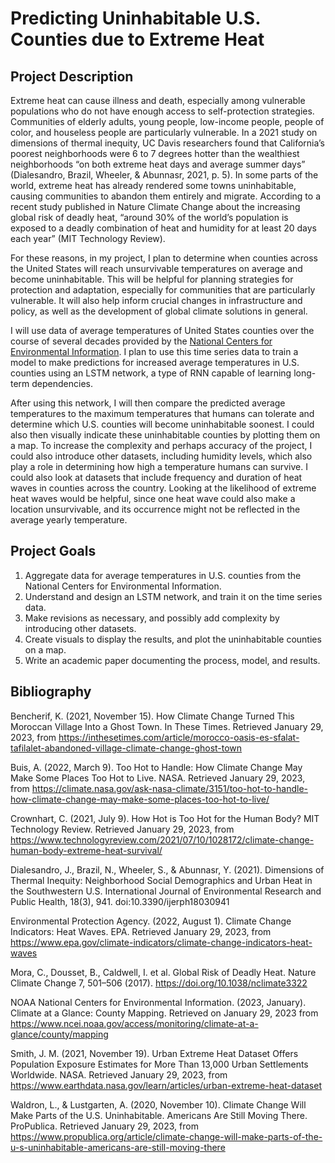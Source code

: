 # Predicting Uninhabitable U.S. Counties due to Extreme Heat

## Project Description
Extreme heat can cause illness and death, especially among vulnerable populations who do not have enough access to self-protection strategies. Communities of elderly adults, young people, low-income people, people of color, and houseless people are particularly vulnerable. In a 2021 study on dimensions of thermal inequity, UC Davis researchers found that California’s poorest neighborhoods were 6 to 7 degrees hotter than the wealthiest neighborhoods “on both extreme heat days and average summer days” (Dialesandro, Brazil, Wheeler, & Abunnasr, 2021, p. 5). In some parts of the world, extreme heat has already rendered some towns uninhabitable, causing communities to abandon them entirely and migrate. According to a recent study published in Nature Climate Change about the increasing global risk of deadly heat, “around 30% of the world’s population is exposed to a deadly combination of heat and humidity for at least 20 days each year” (MIT Technology Review).

For these reasons, in my project, I plan to determine when counties across the United States will reach unsurvivable temperatures on average and become uninhabitable. This will be helpful for planning strategies for protection and adaptation, especially for communities that are particularly vulnerable. It will also help inform crucial changes in infrastructure and policy, as well as the development of global climate solutions in general.

I will use data of average temperatures of United States counties over the course of several decades provided by the [National Centers for Environmental Information](https://www.ncei.noaa.gov/access/monitoring/climate-at-a-glance/county/mapping). I plan to use this time series data to train a model to make predictions for increased average temperatures in U.S. counties using an LSTM network, a type of RNN capable of learning long-term dependencies.

After using this network, I will then compare the predicted average temperatures to the maximum temperatures that humans can tolerate and determine which U.S. counties will become uninhabitable soonest. I could also then visually indicate these uninhabitable counties by plotting them on a map. To increase the complexity and perhaps accuracy of the project, I could also introduce other datasets, including humidity levels, which also play a role in determining how high a temperature humans can survive. I could also look at datasets that include frequency and duration of heat waves in counties across the country. Looking at the likelihood of extreme heat waves would be helpful, since one heat wave could also make a location unsurvivable, and its occurrence might not be reflected in the average yearly temperature.

## Project Goals
1. Aggregate data for average temperatures in U.S. counties from the National Centers for Environmental Information.
2. Understand and design an LSTM network, and train it on the time series data.
3. Make revisions as necessary, and possibly add complexity by introducing other datasets.
4. Create visuals to display the results, and plot the uninhabitable counties on a map.
5. Write an academic paper documenting the process, model, and results.

## Bibliography
Bencherif, K. (2021, November 15). How Climate Change Turned This Moroccan Village Into a Ghost Town. In These Times. Retrieved January 29, 2023, from https://inthesetimes.com/article/morocco-oasis-es-sfalat-tafilalet-abandoned-village-climate-change-ghost-town 

Buis, A. (2022, March 9). Too Hot to Handle: How Climate Change May Make Some Places Too Hot to Live. NASA. Retrieved January 29, 2023, from https://climate.nasa.gov/ask-nasa-climate/3151/too-hot-to-handle-how-climate-change-may-make-some-places-too-hot-to-live/ 

Crownhart, C. (2021, July 9). How Hot is Too Hot for the Human Body? MIT Technology Review. Retrieved January 29, 2023, from https://www.technologyreview.com/2021/07/10/1028172/climate-change-human-body-extreme-heat-survival/

Dialesandro, J., Brazil, N., Wheeler, S., & Abunnasr, Y. (2021). Dimensions of Thermal Inequity: Neighborhood Social Demographics and Urban Heat in the Southwestern U.S. International Journal of Environmental Research and Public Health, 18(3), 941. doi:10.3390/ijerph18030941

Environmental Protection Agency. (2022, August 1). Climate Change Indicators: Heat Waves. EPA. Retrieved January 29, 2023, from https://www.epa.gov/climate-indicators/climate-change-indicators-heat-waves 

Mora, C., Dousset, B., Caldwell, I. et al. Global Risk of Deadly Heat. Nature Climate Change 7, 501–506 (2017). https://doi.org/10.1038/nclimate3322

NOAA National Centers for Environmental Information. (2023, January). Climate at a Glance: County Mapping. Retrieved on January 29, 2023 from https://www.ncei.noaa.gov/access/monitoring/climate-at-a-glance/county/mapping

Smith, J. M. (2021, November 19). Urban Extreme Heat Dataset Offers Population Exposure Estimates for More Than 13,000 Urban Settlements Worldwide. NASA. Retrieved January 29, 2023, from https://www.earthdata.nasa.gov/learn/articles/urban-extreme-heat-dataset 

Waldron, L., & Lustgarten, A. (2020, November 10). Climate Change Will Make Parts of the U.S. Uninhabitable. Americans Are Still Moving There. ProPublica. Retrieved January 29, 2023, from https://www.propublica.org/article/climate-change-will-make-parts-of-the-u-s-uninhabitable-americans-are-still-moving-there 
